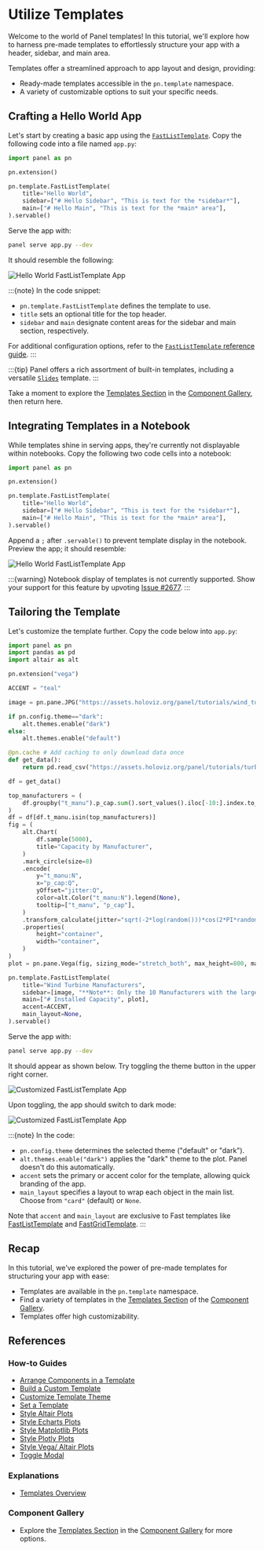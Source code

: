 # Utilize Templates

Welcome to the world of Panel templates! In this tutorial, we'll explore how to harness pre-made templates to effortlessly structure your app with a header, sidebar, and main area.

Templates offer a streamlined approach to app layout and design, providing:

- Ready-made templates accessible in the `pn.template` namespace.
- A variety of customizable options to suit your specific needs.

## Crafting a Hello World App

Let's start by creating a basic app using the [`FastListTemplate`](../../reference/templates/FastListTemplate.md). Copy the following code into a file named `app.py`:

```python
import panel as pn

pn.extension()

pn.template.FastListTemplate(
    title="Hello World",
    sidebar=["# Hello Sidebar", "This is text for the *sidebar*"],
    main=["# Hello Main", "This is text for the *main* area"],
).servable()
```

Serve the app with:

```bash
panel serve app.py --dev
```

It should resemble the following:

![Hello World FastListTemplate App](../../_static/images/templates_hello_world.png)

:::{note}
In the code snippet:

- `pn.template.FastListTemplate` defines the template to use.
- `title` sets an optional title for the top header.
- `sidebar` and `main` designate content areas for the sidebar and main section, respectively.

For additional configuration options, refer to the [`FastListTemplate` reference guide](../../reference/templates/FastListTemplate.md).
:::

:::{tip}
Panel offers a rich assortment of built-in templates, including a versatile [`Slides`](../../reference/templates/Slides.md) template.
:::

Take a moment to explore the [Templates Section](https://panel.holoviz.org/reference/index.html#templates) in the [Component Gallery](../../reference/index.rst), then return here.

## Integrating Templates in a Notebook

While templates shine in serving apps, they're currently not displayable within notebooks. Copy the following two code cells into a notebook:

```python
import panel as pn

pn.extension()
```

```python
pn.template.FastListTemplate(
    title="Hello World",
    sidebar=["# Hello Sidebar", "This is text for the *sidebar*"],
    main=["# Hello Main", "This is text for the *main* area"],
).servable()
```

Append a `;` after `.servable()` to prevent template display in the notebook. Preview the app; it should resemble:

![Hello World FastListTemplate App](../../_static/images/templates_hello_world_notebook.png)

:::{warning}
Notebook display of templates is not currently supported. Show your support for this feature by upvoting [Issue #2677](https://github.com/holoviz/panel/issues/2677).
:::

## Tailoring the Template

Let's customize the template further. Copy the code below into `app.py`:

```python
import panel as pn
import pandas as pd
import altair as alt

pn.extension("vega")

ACCENT = "teal"

image = pn.pane.JPG("https://assets.holoviz.org/panel/tutorials/wind_turbines_sunset.png")

if pn.config.theme=="dark":
    alt.themes.enable("dark")
else:
    alt.themes.enable("default")

@pn.cache # Add caching to only download data once
def get_data():
    return pd.read_csv("https://assets.holoviz.org/panel/tutorials/turbines.csv.gz")

df = get_data()

top_manufacturers = (
    df.groupby("t_manu").p_cap.sum().sort_values().iloc[-10:].index.to_list()
)
df = df[df.t_manu.isin(top_manufacturers)]
fig = (
    alt.Chart(
        df.sample(5000),
        title="Capacity by Manufacturer",
    )
    .mark_circle(size=8)
    .encode(
        y="t_manu:N",
        x="p_cap:Q",
        yOffset="jitter:Q",
        color=alt.Color("t_manu:N").legend(None),
        tooltip=["t_manu", "p_cap"],
    )
    .transform_calculate(jitter="sqrt(-2*log(random()))*cos(2*PI*random())")
    .properties(
        height="container",
        width="container",
    )
)
plot = pn.pane.Vega(fig, sizing_mode="stretch_both", max_height=800, margin=20)

pn.template.FastListTemplate(
    title="Wind Turbine Manufacturers",
    sidebar=[image, "**Note**: Only the 10 Manufacturers with the largest installed capacity are shown in the plot."],
    main=["# Installed Capacity", plot],
    accent=ACCENT,
    main_layout=None,
).servable()
```

Serve the app with:

```bash
panel serve app.py --dev
```

It should appear as shown below. Try toggling the theme button in the upper right corner.

![Customized FastListTemplate App](../../_static/images/templates_customized_default.png)

Upon toggling, the app should switch to dark mode:

![Customized FastListTemplate App](../../_static/images/templates_customized_dark.png)

:::{note}
In the code:

- `pn.config.theme` determines the selected theme ("default" or "dark").
- `alt.themes.enable("dark")` applies the "dark" theme to the plot. Panel doesn't do this automatically.
- `accent` sets the primary or accent color for the template, allowing quick branding of the app.
- `main_layout` specifies a layout to wrap each object in the main list. Choose from `"card"` (default) or `None`.

Note that `accent` and `main_layout` are exclusive to Fast templates like [FastListTemplate](../../reference/templates/FastListTemplate.md) and [FastGridTemplate](../../reference/templates/FastGridTemplate.md).
:::

## Recap

In this tutorial, we've explored the power of pre-made templates for structuring your app with ease:

- Templates are available in the `pn.template` namespace.
- Find a variety of templates in the [Templates Section](https://panel.holoviz.org/reference/index.html#templates) of the [Component Gallery](../../reference/index.rst).
- Templates offer high customizability.

## References

### How-to Guides

- [Arrange Components in a Template](../../how_to/templates/template_arrange.md)
- [Build a Custom Template](../../how_to/templates/template_custom.md)
- [Customize Template Theme](../../how_to/templates/template_theme.md)
- [Set a Template](../../how_to/templates/template_set.md)
- [Style Altair Plots](../../how_to/styling/altair.md)
- [Style Echarts Plots](../../how_to/styling/echarts.md)
- [Style Matplotlib Plots](../../how_to/styling/matplotlib.md)
- [Style Plotly Plots](../../how_to/styling/plotly.md)
- [Style Vega/ Altair Plots](../../how_to/styling/vega.md)
- [Toggle Modal](../../how_to/templates/template_modal.md)

### Explanations

- [Templates Overview](../../explanation/styling/templates_overview.md)

### Component Gallery

- Explore the [Templates Section](https://panel.holoviz.org/reference/index.html#templates) in the [Component Gallery](../../reference/index.rst) for more options.
